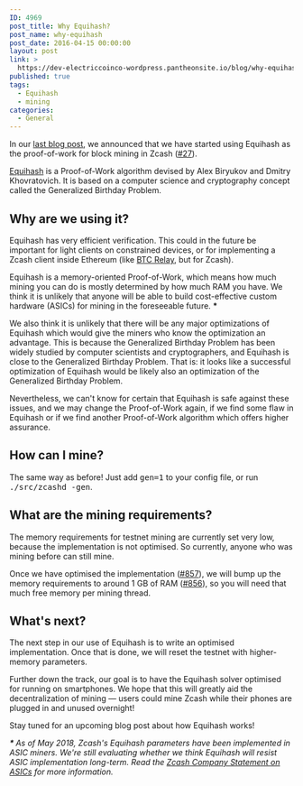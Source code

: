 ```yaml
---
ID: 4969
post_title: Why Equihash?
post_name: why-equihash
post_date: 2016-04-15 00:00:00
layout: post
link: >
  https://dev-electriccoinco-wordpress.pantheonsite.io/blog/why-equihash/
published: true
tags:
  - Equihash
  - mining
categories:
  - General
---
```

<p>In our <a class="reference external" href="/blog/new-alpha-release-equihash-and-founders-reward/">last blog post</a>, we announced that we have started using Equihash as the proof-of-work for block mining in Zcash (<a class="reference external" href="https://github.com/zcash/zcash/issues/27">#27</a>).</p>
<p><a class="reference external" href="https://web.archive.org/web/20180304090546/http://wp.internetsociety.org/ndss/wp-content/uploads/sites/25/2017/09/equihash-asymmetric-proof-of-work-based-generalized-birthday-problem.pdf" target="_blank" rel="noopener noreferrer">Equihash</a> is a Proof-of-Work algorithm devised by Alex Biryukov and Dmitry Khovratovich. It is based on a computer science and cryptography concept called the Generalized Birthday Problem.</p>
<div id="why-are-we-using-it" class="section">
<h2>Why are we using it?</h2>
<p>Equihash has very efficient verification. This could in the future be important for light clients on constrained devices, or for implementing a Zcash client inside Ethereum (like <a class="reference external" href="http://btcrelay.org/">BTC Relay</a>, but for Zcash).</p>
<p>Equihash is a memory-oriented Proof-of-Work, which means how much mining you can do is mostly determined by how much RAM you have. We think it is unlikely that anyone will be able to build cost-effective custom hardware (ASICs) for mining in the foreseeable future. <strong>*</strong></p>
<p>We also think it is unlikely that there will be any major optimizations of Equihash which would give the miners who know the optimization an advantage. This is because the Generalized Birthday Problem has been widely studied by computer scientists and cryptographers, and Equihash is close to the Generalized Birthday Problem. That is: it looks like a successful optimization of Equihash would be likely also an optimization of the Generalized Birthday Problem.</p>
<p>Nevertheless, we can't know for certain that Equihash is safe against these issues, and we may change the Proof-of-Work again, if we find some flaw in Equihash or if we find another Proof-of-Work algorithm which offers higher assurance.</p>
</div>
<div id="how-can-i-mine" class="section">
<h2>How can I mine?</h2>
<p>The same way as before! Just add <tt class="docutils literal">gen=1</tt> to your config file, or run <tt class="docutils literal">./src/zcashd <span class="pre">-gen</span></tt>.</p>
</div>
<div id="what-are-the-mining-requirements" class="section">
<h2>What are the mining requirements?</h2>
<p>The memory requirements for testnet mining are currently set very low, because the implementation is not optimised. So currently, anyone who was mining before can still mine.</p>
<p>Once we have optimised the implementation (<a class="reference external" href="https://github.com/zcash/zcash/issues/857">#857</a>), we will bump up the memory requirements to around 1 GB of RAM (<a class="reference external" href="https://github.com/zcash/zcash/issues/856">#856</a>), so you will need that much free memory per mining thread.</p>
</div>
<div id="what-s-next" class="section">
<h2>What's next?</h2>
<p>The next step in our use of Equihash is to write an optimised implementation. Once that is done, we will reset the testnet with higher-memory parameters.</p>
<p>Further down the track, our goal is to have the Equihash solver optimised for running on smartphones. We hope that this will greatly aid the decentralization of mining — users could mine Zcash while their phones are plugged in and unused overnight!</p>
<p>Stay tuned for an upcoming blog post about how Equihash works!</p>
<p><em><strong>*&nbsp;</strong><span class="blob-code-inner blob-code-marker-addition">As of May 2018, <span class="x x-first x-last">Zcash's Equihash parameters have </span>been implemented in ASIC miners.<span class="x x-first"> We're still evaluating whether we think Equihash will resist ASIC implementation long-term. </span></span>Read the <a href="/blog/zcash-company-statement-on-asics/">Zcash Company Statement on ASICs</a> for more information.</em></p>
</div>
